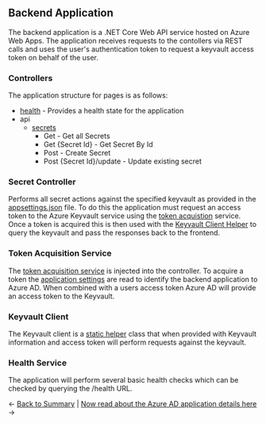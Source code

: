 ## Backend Application
The backend application is a .NET Core Web API service hosted on Azure Web Apps. The application receives requests to the contollers via REST calls and uses the user's authentication token to request a keyvault access token on behalf of the user.

### Controllers
The application structure for pages is as follows:

- [health](/backend/services/healthcheck/ServicesHealthCheck.cs) - Provides a health state for the application
- api
  - [secrets](/backend/Controllers/SecretController.cs)
    - Get - Get all Secrets
    - Get {Secret Id} - Get Secret By Id
    - Post - Create Secret
    - Post {Secret Id}/update - Update existing secret


### Secret Controller
Performs all secret actions against the specified keyvault as provided in the [appsettings.json](/backend/appsettings.json) file. To do this the application must request an access token to the Azure Keyvault service using the [token acquistion](/backend/helpers/OnBehalfOfCredential.cs) service. Once a token is acquired this is then used with the [Keyvault Client Helper](/backend/helpers/KeyVaultClient.cs) to query the keyvault and pass the responses back to the frontend. 

### Token Acquisition Service
The [token acquisition service](/backend/helpers/OnBehalfOfCredential.cs) is injected into the controller. To acquire a token the [application settings](/backend/appsettings.json) are read to identify the backend application to Azure AD. When combined with a users access token Azure AD will provide an access token to the Keyvault.

### Keyvault Client
The Keyvault client is a [static helper](/backend/helpers/KeyVaultClient.cs) class that when provided with Keyvault information and access token will perform requests against the keyvault.

### Health Service
The application will perform several basic health checks which can be checked by querying the /health URL.


<- [Back to Summary](/docs/architecture/readme.md) | [Now read about the Azure AD application details here](/docs/architecture/auth/readme.md) ->

